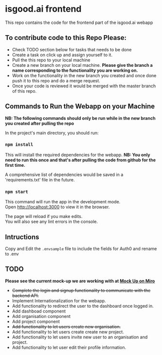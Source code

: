 # isgood.ai frontend

This repo contains the code for the frontend part of the isgood.ai webapp

## To contribute code to this Repo Please:

- Check TODO section below for tasks that needs to be done
- Create a task on click up and assign yourself to it.
- Pull the this repo to your local machine 
- Create a new branch on your local machine.  **Please give the branch a name corresponding to the functionality you are working on.**
- Work on the functionality in the new branch you created and once done push it to this repo and do a merge request.
- Once your code is reviewed it would be merged with the master branch of this repo.


## Commands to Run the Webapp on your Machine
**NB: The following commands should only be run while in the new branch you created after pulling the repo** 

In the project's main directory, you should run:

### `npm install`

This will install the required dependencies for the webapp.
**NB: You only need to run this once and that's after pulling the code from github for the first time.**

A comprehensive list of dependencies would be saved in a 'requirements.txt' file in the future.

### `npm start`

This command will run the app in the development mode.\
Open [http://localhost:3000](http://localhost:3000) to view it in the browser.

The page will reload if you make edits.\
You will also see any lint errors in the console.

## Intructions
 Copy and Edit the `.envsample` file to include the fields for Auth0 and rename to .env
 
## TODO
**Please see the current mock-up we are working with at [Mock Up on Miro](https://miro.com/app/board/o9J_kyYfLV0=/?moveToWidget=3074457356087093073&cot=14)**

- ~~Complete the login and signup functionality to communicate with the backend API.~~
- Implement Internationalization for the webapp.
- Add functionality to redirect the user to the dashboard once logged in. 
- Add dashboad component
- Add organisation component
- Add project component
- ~~Add functionality to let users create new organisation.~~ 
- Add functionality to let users create create new project. 
- Add functionality to let users invite new user to an organisation and project. 
- Add functionality to let user edit their profile information. 

